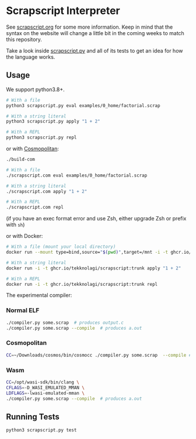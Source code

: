 # Scrapscript Interpreter

See [scrapscript.org](https://scrapscript.org/) for some more information. Keep
in mind that the syntax on the website will change a little bit in the coming
weeks to match this repository.

Take a look inside [scrapscript.py](scrapscript.py) and all of its tests to get
an idea for how the language works.

## Usage

We support python3.8+.

```bash
# With a file
python3 scrapscript.py eval examples/0_home/factorial.scrap

# With a string literal
python3 scrapscript.py apply "1 + 2"

# With a REPL
python3 scrapscript.py repl
```

or with [Cosmopolitan](https://justine.lol/cosmopolitan/index.html):

```bash
./build-com

# With a file
./scrapscript.com eval examples/0_home/factorial.scrap

# With a string literal
./scrapscript.com apply "1 + 2"

# With a REPL
./scrapscript.com repl
```

(if you have an exec format error and use Zsh, either upgrade Zsh or prefix
with `sh`)

or with Docker:

```bash
# With a file (mount your local directory)
docker run --mount type=bind,source="$(pwd)",target=/mnt -i -t ghcr.io/tekknolagi/scrapscript:trunk eval /mnt/examples/0_home/factorial.scrap

# With a string literal
docker run -i -t ghcr.io/tekknolagi/scrapscript:trunk apply "1 + 2"

# With a REPL
docker run -i -t ghcr.io/tekknolagi/scrapscript:trunk repl
```

The experimental compiler:

### Normal ELF

```bash
./compiler.py some.scrap  # produces output.c
./compiler.py some.scrap --compile  # produces a.out
```

### Cosmopolitan

```bash
CC=~/Downloads/cosmos/bin/cosmocc ./compiler.py some.scrap  --compile # produces a.out
```

### Wasm

```bash
CC=/opt/wasi-sdk/bin/clang \
CFLAGS=-D_WASI_EMULATED_MMAN \
LDFLAGS=-lwasi-emulated-mman \
./compiler.py some.scrap --compile  # produces a.out
```

## Running Tests

```bash
python3 scrapscript.py test
```
